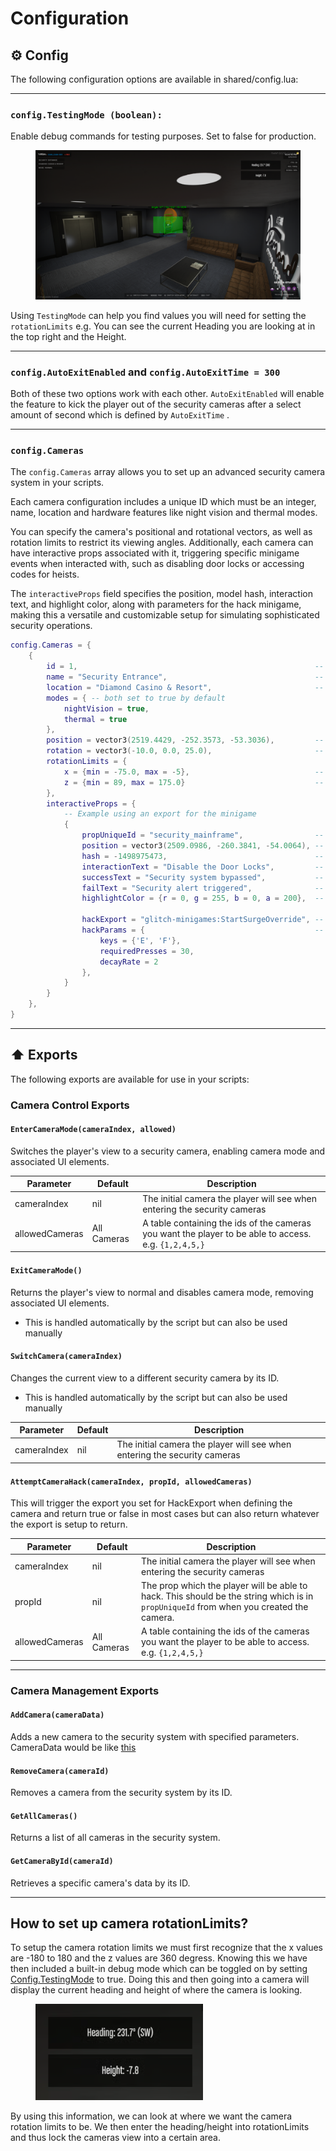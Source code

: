 # Configuration

## ⚙️ Config

The following configuration options are available in shared/config.lua:

***

### `config.TestingMode (boolean):`&#xD;

Enable debug commands for testing purposes. Set to false for production.

<figure><img src="../../.gitbook/assets/218_20250512224411_1.png" alt=""><figcaption></figcaption></figure>

Using `TestingMode` can help you find values you will need for setting the `rotationLimits`  e.g. You can see the current Heading you are looking at in the top right and the Height.&#x20;

***

### `config.AutoExitEnabled` and `config.AutoExitTime = 300`&#x20;

Both of these two options work with each other. `AutoExitEnabled` will enable the feature to kick the player out of the security cameras after a select amount of second which is defined by `AutoExitTime` .&#x20;

***

### `config.Cameras`

The `config.Cameras` array allows you to set up an advanced security camera system in your scripts.

Each camera configuration includes a unique ID which must be an integer, name, location and hardware features like night vision and thermal modes.&#x20;

You can specify the camera's positional and rotational vectors, as well as rotation limits to restrict its viewing angles. Additionally, each camera can have interactive props associated with it, triggering specific minigame events when interacted with, such as disabling door locks or accessing codes for heists.

The `interactiveProps` field specifies the position, model hash, interaction text, and highlight color, along with parameters for the hack minigame, making this a versatile and customizable setup for simulating sophisticated security operations.&#x20;

```lua
config.Cameras = {
    {
        id = 1,                                                     -- Unique ID for the camera
        name = "Security Entrance",                                 -- Camera name
        location = "Diamond Casino & Resort",                       -- Location of the camera
        modes = { -- both set to true by default
            nightVision = true,
            thermal = true
        },
        position = vector3(2519.4429, -252.3573, -53.3036),         -- Camera position
        rotation = vector3(-10.0, 0.0, 25.0),                       -- Camera rotation
        rotationLimits = {
            x = {min = -75.0, max = -5},                            -- Vertical limits
            z = {min = 89, max = 175.0}                             -- Horizontal limits
        },
        interactiveProps = {
            -- Example using an export for the minigame
            {
                propUniqueId = "security_mainframe",                -- Unique ID for the prop
                position = vector3(2509.0986, -260.3841, -54.0064), -- Prop position
                hash = -1498975473,                                 -- Hash of the prop model
                interactionText = "Disable the Door Locks",         -- Text displayed when interacting with the prop
                successText = "Security system bypassed",           -- Text displayed on success
                failText = "Security alert triggered",              -- Text displayed on failure
                highlightColor = {r = 0, g = 255, b = 0, a = 200},  -- Color of the highlight
                
                hackExport = "glitch-minigames:StartSurgeOverride", -- Export to call for hack minigame
                hackParams = {                                      -- Parameters for the hack minigame
                    keys = {'E', 'F'},
                    requiredPresses = 30,
                    decayRate = 2
                },
            }
        }
    },
}
```

***

## ⬆️ Exports

The following exports are available for use in your scripts:

### Camera Control Exports

#### `EnterCameraMode(cameraIndex, allowed)`

Switches the player's view to a security camera, enabling camera mode and associated UI elements.

| Parameter      | Default     | Description                                                                                           |
| -------------- | ----------- | ----------------------------------------------------------------------------------------------------- |
| cameraIndex    | nil         | The initial camera the player will see when entering the security cameras                             |
| allowedCameras | All Cameras | A table containing the ids of the cameras you want the player to be able to access. e.g. `{1,2,4,5,}` |

#### `ExitCameraMode()`

Returns the player's view to normal and disables camera mode, removing associated UI elements.

* This is handled automatically by the script but can also be used manually

#### `SwitchCamera(cameraIndex)`

Changes the current view to a different security camera by its ID.&#x20;

* This is handled automatically by the script but can also be used manually

| Parameter   | Default | Description                                                               |
| ----------- | ------- | ------------------------------------------------------------------------- |
| cameraIndex | nil     | The initial camera the player will see when entering the security cameras |

#### `AttemptCameraHack(cameraIndex, propId, allowedCameras)`

This will trigger the export you set for HackExport when defining the camera and return true or false in most cases but can also return whatever the export is setup to return.

| Parameter      | Default     | Description                                                                                                                            |
| -------------- | ----------- | -------------------------------------------------------------------------------------------------------------------------------------- |
| cameraIndex    | nil         | The initial camera the player will see when entering the security cameras                                                              |
| propId         | nil         | The prop which the player will be able to hack. This should be the string which is in `propUniqueId` from when you created the camera. |
| allowedCameras | All Cameras | A table containing the ids of the cameras you want the player to be able to access. e.g. `{1,2,4,5,}`                                  |

***

### Camera Management Exports

#### `AddCamera(cameraData)`

Adds a new camera to the security system with specified parameters. CameraData would be like [this](configuration.md#config.cameras)

#### `RemoveCamera(cameraId)`

Removes a camera from the security system by its ID.

#### `GetAllCameras()`

Returns a list of all cameras in the security system.

#### `GetCameraById(cameraId)`

Retrieves a specific camera's data by its ID.

***

## How to set up camera rotationLimits?

To setup the camera rotation limits we must first recognize that the x values are -180 to 180 and the z values are 360 degress. Knowing this we have then included a built-in debug mode which can be toggled on by setting [Config.TestingMode](configuration.md#config.testingmode-boolean) to true. Doing this and then going into a camera will display the current heading and height of where the camera is looking.

<figure><img src="../../.gitbook/assets/image.png" alt=""><figcaption></figcaption></figure>

By using this information, we can look at where we want the camera rotation limits to be. We then enter the heading/height into rotationLimits and thus lock the cameras view into a certain area.
